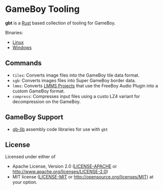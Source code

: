 # GameBoy Tooling

**gbt** is a [Rust](https://rust-lang.org) based collection of tooling for GameBoy.

Binaries:

- [Linux](https://gitlab.com/BonsaiDen/gbc-rs/-/jobs/artifacts/master/raw/gbt/target/x86_64-unknown-linux-musl/release/gbt?job=linux-musl)
- [Windows](https://gitlab.com/BonsaiDen/gbc-rs/-/jobs/artifacts/master/raw/gbt/target/x86_64-pc-windows-gnu/release/gbt.exe?job=windows-mingw)

## Commands

- `tiles`: Converts image files into the GameBoy tile data format.
- `sgb`: Converts images files into Super GameBoy border data.
- `lmms`: Converts [LMMS Projects](https://lmms.io/) that use the FreeBoy Audio Plugin into a custom GameBoy format.
- `compress`: Compresses input files using a custo LZ4 variant for decompression on the GameBoy.

## GameBoy Support 

- [gb-lib](https://gitlab.com/BonsaiDen/gb-lib) assembly code libraries for use with `gbt`

## License

Licensed under either of
 * Apache License, Version 2.0 ([LICENSE-APACHE](LICENSE-APACHE) or http://www.apache.org/licenses/LICENSE-2.0)
 * MIT license ([LICENSE-MIT](LICENSE-MIT) or http://opensource.org/licenses/MIT)
at your option.

